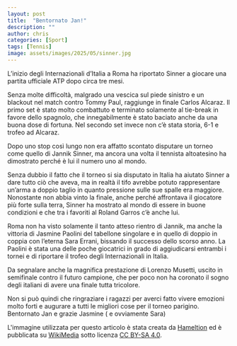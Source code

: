 ```yaml
---
layout: post
title:  "Bentornato Jan!"
description: ""
author: chris
categories: [Sport]
tags: [Tennis]
image: assets/images/2025/05/sinner.jpg
---
```

L’inizio degli Internazionali d’Italia a Roma ha riportato Sinner a giocare una partita ufficiale ATP dopo circa tre mesi.

Senza molte difficoltà, malgrado una  vescica sul piede sinistro e un blackout nel match contro Tommy Paul, raggiunge in finale Carlos Alcaraz. Il primo set è stato molto combattuto e terminato solamente al tie-break in favore dello spagnolo, che innegabilmente è stato baciato anche da una buona dose di fortuna. Nel secondo set invece non c’è stata storia, 6-1 e trofeo ad Alcaraz.

Dopo uno stop così lungo non era affatto scontato disputare un torneo come quello di Jannik Sinner, ma ancora una volta il tennista altoatesino ha dimostrato perché è lui il numero uno al mondo. 

Senza dubbio il fatto che il torneo si sia  disputato in Italia ha aiutato Sinner a dare tutto ciò che aveva, ma in realtà il tifo avrebbe  potuto rappresentare un’arma a doppio taglio in quanto  pressione sulle sue spalle era maggiore.
Nonostante non abbia vinto la finale, anche perché affrontava il giocatore più forte sulla terra, Sinner ha mostrato al mondo di essere in buone condizioni e che tra i favoriti al Roland Garros c’è anche lui.

Roma non ha visto solamente il tanto atteso rientro di Jannik, ma anche la vittoria di Jasmine Paolini del tabellone singolare e in quello di doppio in coppia con l’eterna Sara Errani, bissando il successo dello scorso anno.
La Paolini è stata una delle poche giocatrici in grado di aggiudicarsi entrambi i tornei e di riportare il trofeo degli Internazionali in Italia.

Da segnalare anche la magnifica prestazione di Lorenzo Musetti, uscito in semifinale contro il futuro campione, che per poco non ha coronato il sogno degli italiani di avere una finale tutta tricolore. 

Non si può quindi che ringraziare i ragazzi per averci fatto vivere emozioni molto forti e augurare a tutti le migliori cose per il torneo  parigino. 
Bentornato Jan e grazie Jasmine ( e ovviamente Sara) 




L'immagine utilizzata per questo articolo è stata creata da [Hameltion](https://commons.wikimedia.org/w/index.php?curid=152409827) ed è pubblicata su [WikiMedia](https://commons.wikimedia.org/) sotto licenza [CC BY-SA 4.0](https://creativecommons.org/licenses/by-sa/4.0/deed.it).